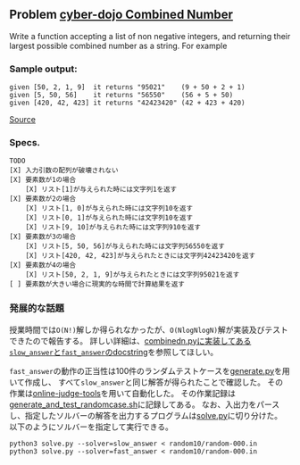 ## Problem [cyber-dojo Combined Number]()
Write a function accepting a list of non negative integers, and returning their largest possible combined number as a string. For example

### Sample output:
```
given [50, 2, 1, 9]  it returns "95021"    (9 + 50 + 2 + 1)
given [5, 50, 56]    it returns "56550"    (56 + 5 + 50)
given [420, 42, 423] it returns "42423420" (42 + 423 + 420)
```

[Source](https://blog.svpino.com/about)

### Specs.

```
TODO
[X] 入力引数の配列が破壊されない
[X] 要素数が1の場合
    [X] リスト[1]が与えられた時には文字列1を返す
[X] 要素数が2の場合
    [X] リスト[1, 0]が与えられた時には文字列10を返す
    [X] リスト[0, 1]が与えられた時には文字列10を返す
    [X] リスト[9, 10]が与えられた時には文字列910を返す
[X] 要素数が3の場合
    [X] リスト[5, 50, 56]が与えられた時には文字列56550を返す
    [X] リスト[420, 42, 423]が与えられたときには文字列42423420を返す
[X] 要素数が4の場合
    [X] リスト[50, 2, 1, 9]が与えられたときには文字列95021を返す
[ ] 要素数が大きい場合に現実的な時間で計算結果を返す
```

### 発展的な話題

授業時間では`O(N!)`解しか得られなかったが、`O(NlogNlogN)`解が実装及びテストできたので報告する。
詳しい詳細は、[combinedn.pyに実装してある`slow_answer`と`fast_answer`のdocstring](./combinedn.py)を参照してほしい。

`fast_answer`の動作の正当性は100件のランダムテストケースを[generate.py](./generate.py)を用いて作成し、
すべて`slow_answer`と同じ解答が得られたことで確認した。
その作業は[online-judge-tools](https://github.com/online-judge-tools/oj/blob/master/docs/getting-started.ja.md)を用いて自動化した。
その作業記録は[generate_and_test_randomcase.sh](./generate_and_test_randomcase.sh)に記録してある。
なお、入出力をパースし、指定したソルバーの解答を出力するプログラムは[solve.py](solve.py)に切り分けた。
以下のようにソルバーを指定して実行できる。

```
python3 solve.py --solver=slow_answer < random10/random-000.in
python3 solve.py --solver=fast_answer < random10/random-000.in
```

